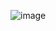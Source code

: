 

![image](https://github.com/guostan123/EDA_MTA_Project/blob/main/busiest_mta_stations_by_day_line_graph.png)

